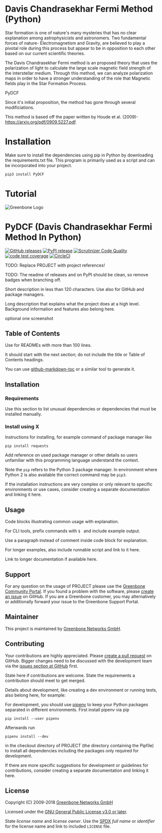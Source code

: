# Davis Chandrasekhar Fermi Method (Python)
Star formation is one of nature's many mysteries that has no clear explanation among astrophysicists and astronomers. Two fundamental forces of nature- Electromagnetism and Gravity, are believed to play a pivotal role during this process but appear to be in opposition to each other based on our current scientific theories.

The Davis Chandrasekhar Fermi method is an proposed theory that uses the polarization of light to calculate the large scale magnetic field strength of the interstellar medium. Through this method, we can analyze polarization maps in order to have a stronger understanding of the role that Magnetic fields play in the Star Formation Process.

PyDCF

Since it's initial proposition, the method has gone through several modificiations.

This method is based off the paper written by Houde et al. (2009)- https://arxiv.org/pdf/0909.5227.pdf.


# Installation 

Make sure to install the dependencies using pip in Python by downloading the requirements.txt file. This program is primarily used as a script and can be incorporated into your project.

```python
pip3 install PyDCF
```

# Tutorial



![Greenbone Logo](https://www.greenbone.net/wp-content/uploads/gb_logo_resilience_horizontal.png)

# PyDCF (Davis Chandrasekhar Fermi Method In Python)

[![GitHub releases](https://img.shields.io/github/release/greenbone/PROJECT.svg)](https://github.com/greenbone/PROJECT/releases)
[![PyPI release](https://img.shields.io/pypi/v/PROJECT.svg)](https://pypi.org/project/PROJECT/)
[![Scrutinizer Code Quality](https://scrutinizer-ci.com/g/greenbone/PROJECT/badges/quality-score.png?b=master)](https://scrutinizer-ci.com/g/greenbone/PROJECT/?branch=master)
[![code test coverage](https://codecov.io/gh/greenbone/PROJECT/branch/master/graph/badge.svg)](https://codecov.io/gh/greenbone/PROJECT)
[![CircleCI](https://circleci.com/gh/greenbone/PROJECT/tree/master.svg?style=svg)](https://circleci.com/gh/greenbone/PROJECT/tree/master)

TODO: Replace PROJECT with project references!

TODO: The readme of releases and on PyPI should be clean, so remove badges when branching off.

Short description in less than 120 characters. Use also for GitHub and package managers.

Long description that explains what the project does at a high level. Background information and features also belong here.

optional one screenshot

## Table of Contents

Use for READMEs with more than 100 lines.

It should start with the next section; do not include the title or Table of Contents headings.

You can use [github-markdown-toc](https://github.com/ekalinin/github-markdown-toc) or a similar tool to generate it.

## Installation

### Requirements

Use this section to list unusual dependencies or dependencies that must be installed manually.

### Install using X

Instructions for installing, for example command of package manager like

    pip install requests

Add reference on used package manager or other details so users unfamiliar with this programming language understand the context.

Note the `pip` refers to the Python 3 package manager. In environment where Python 2 is also available the correct command may be `pip3`.

If the installation instructions are very complex or only relevant to specific environments or use cases, consider creating a separate documentation and linking it here.

## Usage

Code blocks illustrating common usage with explanation.

For CLI tools, prefix commands with `$ ` and include example output.

Use a paragraph instead of comment inside code block for explanation.

For longer examples, also include runnable script and link to it here.

Link to longer documentation if available here.

## Support

For any question on the usage of PROJECT please use the [Greenbone Community Portal](https://community.greenbone.net/c/X). If you found a problem with the software, please [create an issue](https://github.com/greenbone/PROJECT/issues) on GitHub. If you are a Greenbone customer, you may alternatively or additionally forward your issue to the Greenbone Support Portal.

## Maintainer

This project is maintained by [Greenbone Networks GmbH](https://www.greenbone.net/).

## Contributing

Your contributions are highly appreciated. Please [create a pull request](https://github.com/greenbone/PROJECT/pulls) on GitHub. Bigger changes need to be discussed with the development team via the [issues section at GitHub](https://github.com/greenbone/PROJECT/issues) first.

State here if contributions are welcome. State the requirements a contribution should meet to get merged.

Details about development, like creating a dev environment or running tests, also belong here, for example:

For development, you should use [pipenv](https://pipenv.readthedocs.io/en/latest/) to keep your Python packages separated in different environments. First install pipenv via pip

    pip install --user pipenv

Afterwards run

    pipenv install --dev

in the checkout directory of PROJECT (the directory containing the Pipfile) to install all dependencies including the packages only required for development.

If there are more specific suggestions for development or guidelines for contributions, consider creating a separate documentation and linking it here.


## License

Copyright (C) 2009-2018 [Greenbone Networks GmbH](https://www.greenbone.net/)

Licensed under the [GNU General Public License v3.0 or later](LICENSE).

State *license name* and *license owner*. Use the [SPDX](https://spdx.org/licenses/) *full name* or *identifier* for the license name and link to included `LICENSE` file.

